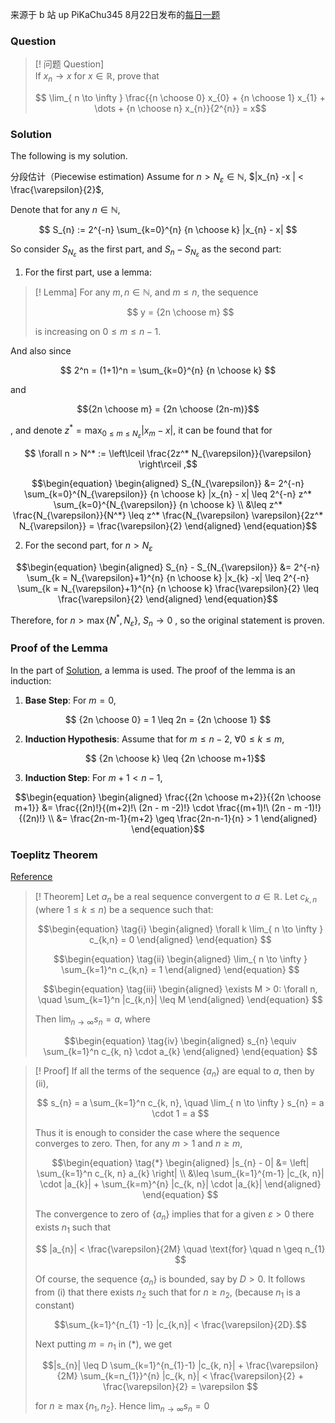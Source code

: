 来源于 b 站 up PiKaChu345 8月22日发布的[每日一题](https://b23.tv/pmTwi1w)
### Question
> [! 问题 Question]  
> If $x_{n} \to x$ for $x \in \mathbb{R}$,  prove that
>
> $$ \lim_{ n \to \infty } \frac{{n \choose 0} x_{0} + {n \choose 1} x_{1} + \dots + {n \choose n} x_{n}}{2^{n}}  = x$$

### Solution
The following is my solution.

分段估计（Piecewise estimation)
Assume for $n > N_{\varepsilon} \in \mathbb{N}$,  $|x_{n} -x | < \frac{\varepsilon}{2}$,

Denote that for any $n \in \mathbb{N}$, 

$$ S_{n} := 2^{-n} \sum_{k=0}^{n} {n \choose k} |x_{n} - x| $$

So consider $S_{N_{\varepsilon}}$ as the first part, and $S_{n} - S_{N_{\varepsilon}}$ as the second part:
1. For the first part, use a lemma:
> [! Lemma]
> For any $m, n \in \mathbb{N}$, and $m \leq n$, the sequence
> 
> $$ y = {2n \choose m} $$
> 
> is increasing on $0 \leq m \leq n-1$.

And also since 

$$ 2^n = (1+1)^n = \sum_{k=0}^{n} {n \choose k} $$

 and 
 
 $${2n \choose m} = {2n \choose (2n-m)}$$
 
 , and denote $z^* = \max_{0 \leq m \leq N_{\varepsilon}} |x_{m}-x|$, it can be found that for 

$$ \forall n > N^* := \left\lceil \frac{2z^* N_{\varepsilon}}{\varepsilon}  \right\rceil ,$$

```math
\begin{equation}
\begin{aligned}
S_{N_{\varepsilon}} &= 2^{-n} \sum_{k=0}^{N_{\varepsilon}} {n \choose k} |x_{n} - x| \leq 2^{-n} z^* \sum_{k=0}^{N_{\varepsilon}} {n \choose k} \\ 
&\leq z^*  \frac{N_{\varepsilon}}{N^*} \leq z^* \frac{N_{\varepsilon} \varepsilon}{2z^* N_{\varepsilon}} = \frac{\varepsilon}{2}
\end{aligned}
\end{equation}
```

2. For the second part, for $n > N_{\varepsilon}$

```math
\begin{equation} \begin{aligned} S_{n} - S_{N_{\varepsilon}} &= 2^{-n} \sum_{k = N_{\varepsilon}+1}^{n} {n \choose k} |x_{k} -x| \leq 2^{-n} \sum_{k = N_{\varepsilon}+1}^{n} {n \choose k} \frac{\varepsilon}{2} \leq \frac{\varepsilon}{2}  \end{aligned} \end{equation}
```

Therefore, for $n > \max \{N^*, N_{\varepsilon}\}$, $S_{n} \to 0$ , so the original statement is proven.

### Proof of the Lemma
In the part of [Solution](#Solution), a lemma is used. The proof of the lemma is an induction:
1. **Base Step**: For $m=0$,
  
$$ {2n \choose 0} = 1 \leq 2n = {2n \choose 1} $$

2. **Induction Hypothesis**: 
	 Assume that for $m \leq n-2$, $\forall 0 \leq k \leq m$,

	 $$ {2n \choose k} \leq  {2n \choose m+1}$$

4. **Induction Step**:
	 For $m+1 < n-1$,
```math
\begin{equation}
\begin{aligned}
\frac{{2n \choose m+2}}{{2n \choose m+1}}  &= \frac{(2n)!}{(m+2)!\ (2n - m -2)!} \cdot \frac{(m+1)!\ (2n - m -1)!}{(2n)!} \\
&= \frac{2n-m-1}{m+2} \geq \frac{2n-n-1}{n} > 1
\end{aligned}
\end{equation}
```

### Toeplitz Theorem
[Reference](https://math.stackexchange.com/questions/2514778/toeplitz-theorem)
>[! Theorem]
>Let $a_{n}$ be a real sequence convergent to $a \in \mathbb{R}$. Let $c_{k, n}$ (where $1 \leq k \leq n$) be a sequence such that:
>```math
> \begin{equation} \tag{i}
> \begin{aligned}
> \forall k \lim_{ n \to \infty } c_{k,n} = 0
> \end{aligned}
> \end{equation} 
>```
>```math
> \begin{equation} \tag{ii}
> \begin{aligned}
> \lim_{ n \to \infty } \sum_{k=1}^n c_{k,n} = 1
> \end{aligned}
> \end{equation} 
>```
>```math
> \begin{equation} \tag{iii}
> \begin{aligned}
> \exists M > 0: \forall n, \quad \sum_{k=1}^n |c_{k,n}| \leq M
> \end{aligned}
> \end{equation} 
>```
> Then $\lim_{ n \to \infty } s_{n} = a$, where
>```math
> \begin{equation} \tag{iv}
> \begin{aligned}
> s_{n} \equiv \sum_{k=1}^n c_{k, n} \cdot a_{k}
> \end{aligned}
> \end{equation} 
>```

>[! Proof]
> If all the terms of the sequence $\{a_{n}\}$ are equal to $a$, then by $\mathrm{(ii)}$,
>
> $$ s_{n} = a \sum_{k=1}^n c_{k, n}, \quad \lim_{ n \to \infty } s_{n} = a \cdot 1 = a  $$
>
>  Thus it is enough to consider the case where the sequence converges to zero. 
>  Then, for any $m > 1$ and $n \geq m$,
>```math
> \begin{equation} \tag{*}
> \begin{aligned}
> |s_{n} - 0| &= \left| \sum_{k=1}^n c_{k, n} a_{k} \right| \\ 
> &\leq \sum_{k=1}^{m-1} |c_{k, n}| \cdot |a_{k}| + \sum_{k=m}^{n} |c_{k, n}| \cdot |a_{k}| 
> \end{aligned}
> \end{equation} 
>```
> The convergence to zero of $\{a_{n}\}$ implies that for a given $\varepsilon > 0$ there exists $n_{1}$ such that
>
> $$ |a_{n}| < \frac{\varepsilon}{2M} \quad \text{for} \quad n \geq n_{1} $$
>
> Of course, the sequence $\{a_{n}\}$ is bounded, say by $D > 0$. It follows from $\mathrm{(i)}$ that there exists $n_{2}$ such that for $n \geq n_{2}$, (because $n_{1}$ is a constant)
>
> $$\sum_{k=1}^{n_{1} -1} |c_{k,n}| < \frac{\varepsilon}{2D}.$$
>
> Next putting $m=n_{1}$ in $\mathrm{(*)}$, we get
>
> $$|s_{n}| \leq D \sum_{k=1}^{n_{1}-1} |c_{k, n}| + \frac{\varepsilon}{2M} \sum_{k=n_{1}}^{n} |c_{k, n}| < \frac{\varepsilon}{2} + \frac{\varepsilon}{2} = \varepsilon $$
>
> for  $n \geq \max\{n_{1}, n_{2}\}$. Hence $\lim_{ n \to \infty } s_{n} = 0$




